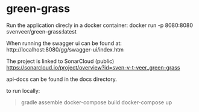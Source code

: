 # green-grass

Run the application direcly in a docker container:
docker run -p 8080:8080 svenveer/green-grass:latest

When running the swagger ui can be found at:
http://localhost:8080/gg/swagger-ui/index.htm

The project is linked to SonarCloud (public)
https://sonarcloud.io/project/overview?id=sven-v-t-veer_green-grass

api-docs can be found in the docs directory.

to run locally:
> gradle assemble
> docker-compose build
> docker-compose up